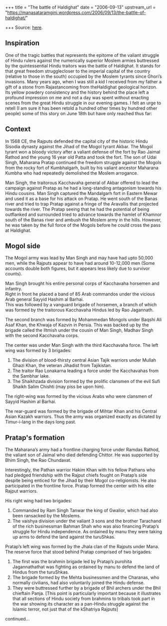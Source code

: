 +++
title = "The battle of Haldighat"
date = "2006-09-13"
upstream_url = "https://manasataramgini.wordpress.com/2006/09/13/the-battle-of-haldighat/"

+++
Source: [here](https://manasataramgini.wordpress.com/2006/09/13/the-battle-of-haldighat/).

## Inspiration
One of the tragic battles that represents the epitome of the valiant struggle of Hindu rulers against the numerically superior Moslem armies buttressed by the quintessential Hindu traitors was the battle of Haldighat. It stands for that great freedom strugglecloser to the imperial capital of the country (relative to those in the south) occupied by the Moslem tyrants since Ghori’s invasions. Many years ago, when I was still a kid I received from my father a gift of a stone from Rajastancoming from theHaldighat geological horizon. Its yellow powdery consistency and the history behind the place left a profound impression on me and not a day was spent without enacting scenes from the great Hindu struggle in our evening games. I felt an urge to retell (I am sure it has been retold a hundred other times by hundred other people) some of this story on June 18th but have only reached thus far:  

## Context
In 1568 CE, the Rajputs defended the capital city of the historic Hindu Sisodia dynasty against the Jihad of the Mogol tyrant Akbar. The Mogol tyrant won a bloody victory after a valiant defense of the fort by Rao Jaimal Rathod and the young 16 year old Patta and took the fort. The son of Udai Singh, Maharana Pratap continued the freedom struggle against the Mogols from the rocky fort of Kumbhalgarh, built by his valiant ancestor Maharana Kumbha who had repeatedly demolished the Moslem arrogance.

Man Singh, the traitorous Kacchavaha general of Akbar offered to lead the campaign against Pratap as he had a long-standing antagonism towards his Hindu cousins. Man Singh captured the Mandalgarh fort in Eastern Mewar and used it as a base for his attack on Pratap. He went south of the Banas river and tried to trap Pratap against a fringe of the Aravallis that projected towards the river. The Pratap seeing that he had the potential of being outflanked and surrounded tried to advance towards the hamlet of Khamnor south of the Banas river and ambush the Moslem army in the hills. However, he was taken by the full force of the Mogols before he could cross the pass at Haldighat.

## Mogol side
The Mogol army was lead by Man Singh and may have had upto 50,000 men, while the Rajputs appear to have had around 10-12,000 men (Some accounts double both figures, but it appears less likely due to survivor counts).

Man Singh brought his entire personal corps of Kacchavaha horsemen and infantry.  
Right in front he placed a band of 85 Arab commandos under the vicious Arab general Sayyid Hashim al Barhai.  
This was followed by a vanguard brigade of horsemen, a branch of which was formed by the traitorous Kacchavaha Hindus led by Rao Jagannath. 

The second branch was formed by Mohammedan Mongols under Baqshi Ali Asaf Khan, the Khwaja of Kazvin in Persia. This was backed up by the brigade called the Iltmish under the cousin of Man Singh, Madhav Singh with the second Kacchavaha corps. 

The center was under Man Singh with the third Kacchavaha force. The left wing was formed by 3 brigades: 

1) The division of blood-thirsty central Asian Tajik warriors under Mullah Ghazi Khan, the veteran Jihadist from Tajikistan. 
2) The traitor Rao Lonakarna leading a force under the Kacchavahas from the Sambhar lake. 
3) The Shaikhzada division formed by the prolific clansmen of the evil Sufi Shaikh Salim Chishti (may piss be upon him). 

The right-wing was formed by the vicious Arabs who were clansmen of Sayyid Hashim al Barhai. 

The rear-guard was formed by the brigade of Mihtar Khan and his Central Asian Kazakh warriors. Thus the army was organized exactly as dictated by Timur-i-lang in the days long past.

## Pratap's formation
The Maharana’s army had a frontline charging force under Ramdas Rathod, the valiant son of Jaimal who died defending Chittor. He was supported by Bhim Singh, the Rao Chundavat. 

Interestingly, the Pathan warrior Hakim Khan with his fellow Pathans who had pledged friendship with the Rajput chiefs fought on Pratap’s side despite being enticed for the Jihad by their Mogol co-religionists. He also participated in the frontline force. Pratap formed the center with his elite Rajput warriors. 

His right wing had two brigades: 

1) Commanded by Ram Singh Tanwar the king of Gwalior, which had also been ransacked by the Moslems. 
2) The vaishya division under the valiant 3 sons and the brother Tarachand of the rich businessman Bahman Shah who was also financing Pratap’s struggle for Hindu independence. As ordained by manu they were taking up arms to defend the land against the turuShkas. 

Pratap’s left wing was formed by the Jhala clan of the Rajputs under Mana. The reserve force that stood behind Pratap comprised of two brigades: 

1) The first was the brahmin brigade led by Pratap’s purohita Jagannathathat was fighting as ordained by manu to defend the land of Hindus from the turuShkas. 
2) The brigade formed by the Mehta businessmen and the Charanas, who normally civilians, had also voluntarily joined the Hindu defense. 
3) They were buttressed further by a brigade of Bhil archers under the Bhil chieftain Panja. \[This point is particularly important because it illustrates that all sections of Hindu society from brahmins to tribals took part in the war showing its character as a pan-Hindu struggle against the Islamic terror, not just that of the kShatriya Rajputs\]

continued…

